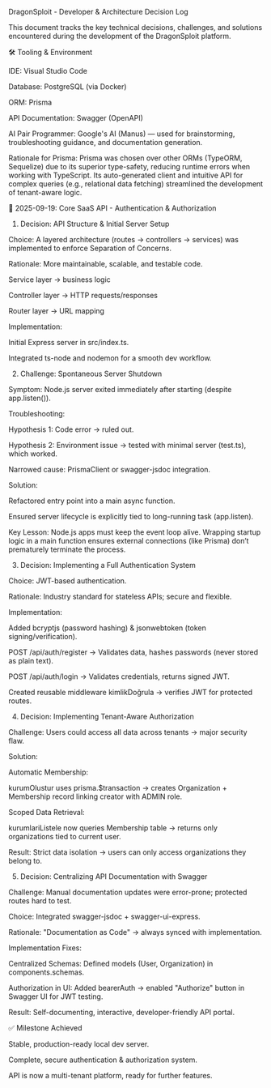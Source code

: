 DragonSploit - Developer & Architecture Decision Log

This document tracks the key technical decisions, challenges, and solutions encountered during the development of the DragonSploit platform.

🛠 Tooling & Environment

IDE: Visual Studio Code

Database: PostgreSQL (via Docker)

ORM: Prisma

API Documentation: Swagger (OpenAPI)

AI Pair Programmer: Google's AI (Manus) — used for brainstorming, troubleshooting guidance, and documentation generation.

Rationale for Prisma:
Prisma was chosen over other ORMs (TypeORM, Sequelize) due to its superior type-safety, reducing runtime errors when working with TypeScript. Its auto-generated client and intuitive API for complex queries (e.g., relational data fetching) streamlined the development of tenant-aware logic.

📅 2025-09-19: Core SaaS API - Authentication & Authorization
1. Decision: API Structure & Initial Server Setup

Choice: A layered architecture (routes → controllers → services) was implemented to enforce Separation of Concerns.

Rationale: More maintainable, scalable, and testable code.

Service layer → business logic

Controller layer → HTTP requests/responses

Router layer → URL mapping

Implementation:

Initial Express server in src/index.ts.

Integrated ts-node and nodemon for a smooth dev workflow.

2. Challenge: Spontaneous Server Shutdown

Symptom: Node.js server exited immediately after starting (despite app.listen()).

Troubleshooting:

Hypothesis 1: Code error → ruled out.

Hypothesis 2: Environment issue → tested with minimal server (test.ts), which worked.

Narrowed cause: PrismaClient or swagger-jsdoc integration.

Solution:

Refactored entry point into a main async function.

Ensured server lifecycle is explicitly tied to long-running task (app.listen).

Key Lesson:
Node.js apps must keep the event loop alive. Wrapping startup logic in a main function ensures external connections (like Prisma) don’t prematurely terminate the process.

3. Decision: Implementing a Full Authentication System

Choice: JWT-based authentication.

Rationale: Industry standard for stateless APIs; secure and flexible.

Implementation:

Added bcryptjs (password hashing) & jsonwebtoken (token signing/verification).

POST /api/auth/register → Validates data, hashes passwords (never stored as plain text).

POST /api/auth/login → Validates credentials, returns signed JWT.

Created reusable middleware kimlikDoğrula → verifies JWT for protected routes.

4. Decision: Implementing Tenant-Aware Authorization

Challenge: Users could access all data across tenants → major security flaw.

Solution:

Automatic Membership:

kurumOlustur uses prisma.$transaction → creates Organization + Membership record linking creator with ADMIN role.

Scoped Data Retrieval:

kurumlariListele now queries Membership table → returns only organizations tied to current user.

Result: Strict data isolation → users can only access organizations they belong to.

5. Decision: Centralizing API Documentation with Swagger

Challenge: Manual documentation updates were error-prone; protected routes hard to test.

Choice: Integrated swagger-jsdoc + swagger-ui-express.

Rationale: "Documentation as Code" → always synced with implementation.

Implementation Fixes:

Centralized Schemas: Defined models (User, Organization) in components.schemas.

Authorization in UI: Added bearerAuth → enabled "Authorize" button in Swagger UI for JWT testing.

Result: Self-documenting, interactive, developer-friendly API portal.

✅ Milestone Achieved

Stable, production-ready local dev server.

Complete, secure authentication & authorization system.

API is now a multi-tenant platform, ready for further features.